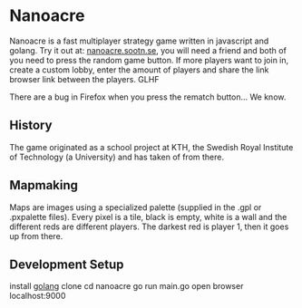 Nanoacre
========

Nanoacre is a fast multiplayer strategy game written in javascript and golang. Try it out at: [nanoacre.sootn.se](http://nanoacre.sootn.se), you will need a friend and both of you need to press the random game button. If more players want to join in, create a custom lobby, enter the amount of players and share the link browser link between the players. GLHF

There are a bug in Firefox when you press the rematch button... We know.

## History
The game originated as a school project at KTH, the Swedish Royal Institute of Technology (a University) and has taken of from there. 

## Mapmaking
Maps are images using a specialized palette (supplied in the .gpl or .pxpalette files).
Every pixel is a tile, black is empty, white is a wall and the different reds are different
players. The darkest red is player 1, then it goes up from there. 

## Development Setup
  install [golang](http://golang.org/)
  clone
  cd nanoacre
  go run main.go
  open browser localhost:9000
